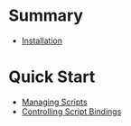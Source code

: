 # Summary

- [Installation](./installation.md)

# Quick Start

- [Managing Scripts](./managing-scripts.md)
- [Controlling Script Bindings](./controlling-script-bindings.md)